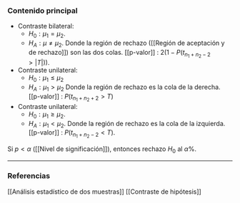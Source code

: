 ### Contenido principal

- Contraste bilateral:
	- $H_0: \mu_1 = \mu_2$.
	- $H_A:\mu \not = \mu_2$.
Donde la región de rechazo ([[Región de aceptación y de rechazo]]) son las dos colas.
[[p-valor]] : $2(1-P(t_{n_1+n_2-2} > |T|))$.
- Contraste unilateral:
	- $H_0 : \mu_1 \le \mu_2$
	- $H_A: \mu_1 > \mu_2$
Donde la región de rechazo es la cola de la derecha.
[[p-valor]] : $P(t_{n_1+n_2+2} > T)$
- Contraste unilateral:
	- $H_0 : \mu_1 \ge \mu_2$.
	- $H_A : \mu_1 < \mu_2$.
Donde la región de rechazo es la cola de la izquierda.
[[p-valor]] : $P(t_{n_1 + n_2 - 2} < T)$.

Si $p < \alpha$ ([[Nivel de significación]]), entonces rechazo $H_0$ al $\alpha \%$.

--- 
### Referencias

[[Análisis estadístico de dos muestras]]
[[Contraste de hipótesis]]